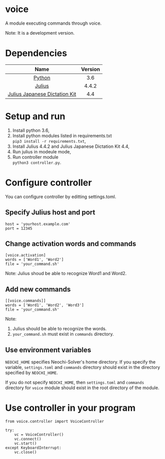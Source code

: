# voice

A module executing commands through voice.

Note: It is a development version.

# Dependencies

| Name   | Version    |
|:-----:|:-----------:|
| [Python](https://www.python.org/) | 3.6 |
| [Julius](https://github.com/julius-speech/julius) | 4.4.2      |
| [Julius Japanese Dictation Kit](https://github.com/julius-speech/dictation-kit) | 4.4 |

# Setup and run

1. Install python 3.6,
2. Install python modules listed in requirements.txt <br>```pip3 install -r requirements.txt```,
3. Install Julius 4.4.2 and Julius Japanese Dictation Kit 4.4,
4. Run julius in modeule mode,
5. Run controller module<br>```python3 controller.py```.

# Configure controller

You can configure controller by editting settings.toml.

## Specify Julius host and port

```
host = 'yourhost.example.com'
port = 12345
```

## Change activation words and commands

```
[voice.activation]
words = ['Word1', 'Word2']
file = 'your_command.sh'
```

Note: Julius shoud be able to recognize Word1 and Word2.

## Add new commands

```
[[voice.commands]]
words = ['Word1', 'Word2', 'Word3']
file = 'your_command.sh'
```

Note: 

1. Julius should be able to recognize the words.
2. ```your_command.sh``` must exist in ```commands``` directory.

## Use environment variables

```NEOCHI_HOME``` specifies Neochi-Solver's home directory. If you specify the variable, ```settings.toml``` and ```commands``` directory should exist in the directory specified by ```NEOCHI_HOME```.

If you do not specify ```NEOCHI_HOME```,  then ```settings.toml``` and ```commands``` directory for ```voice``` module should exist in the root directory of the module.

# Use controller in your program

```
from voice.controller import VoiceController

try:
    vc = VoiceController()
    vc.connect()
    vc.start()
except KeyboardInterrupt:
    vc.close()
```
